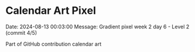 # Calendar Art Pixel

Date: 2024-08-13 00:03:00
Message: Gradient pixel week 2 day 6 - Level 2 (commit 4/5)

Part of GitHub contribution calendar art
